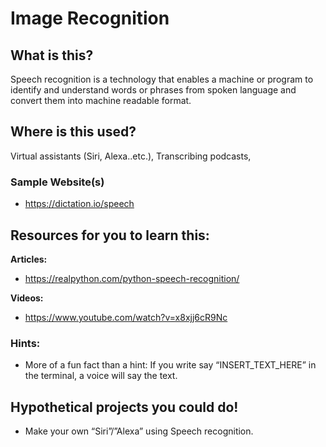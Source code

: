 # Image Recognition 

## What is this? 
Speech recognition is a technology that enables a machine or program to identify and understand words or phrases from spoken language and convert them into machine readable format.

## Where is this used?
Virtual assistants (Siri, Alexa..etc.), Transcribing podcasts,


### Sample Website(s)
- https://dictation.io/speech

## Resources for you to learn this:
**Articles:**
 - https://realpython.com/python-speech-recognition/
 
**Videos:**
 - https://www.youtube.com/watch?v=x8xjj6cR9Nc

### Hints:
- More of a fun fact than a hint: If you write say “INSERT_TEXT_HERE” in the terminal, a voice will say the text.



## Hypothetical projects you could do!
- Make your own “Siri”/”Alexa” using Speech recognition.

